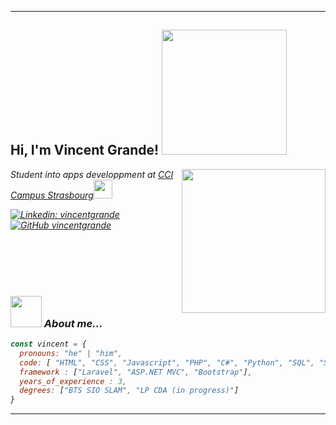 
---
<h2> Hi, I'm Vincent Grande! <img src="https://media2.giphy.com/media/Y48cIAB23dPnTAJsMY/giphy.gif?cid=ecf05e47ldoxf7di3r0pt8rpq61n9jyvhmudwvhibixorol4&rid=giphy.gif&ct=g" width="200"></h2>
<img align='right' src="https://media3.giphy.com/media/bGgsc5mWoryfgKBx1u/giphy.gif?cid=ecf05e47ldoxf7di3r0pt8rpq61n9jyvhmudwvhibixorol4&rid=giphy.gif&ct=g" width="230">

<p><em>Student into apps developpment at <a href="https://www.ccicampus.fr/">CCI Campus Strasbourg</a><img src="https://media.giphy.com/media/fYSnHlufseco8Fh93Z/giphy.gif" width="30"></br>


[![Linkedin: vincentgrande](https://img.shields.io/badge/-vincentgrande-blue?style=flat-square&logo=Linkedin&logoColor=white&link=https://www.linkedin.com/in/vincentgrande/)](https://www.linkedin.com/in/vincentgrande/)
[![GitHub vincentgrande](https://img.shields.io/github/followers/vincentgrande?label=follow&style=social)](https://github.com/vincentgrande)

</br></br></br></br>
### <img src="https://media.giphy.com/media/VgCDAzcKvsR6OM0uWg/giphy.gif" width="50"> About me...  

```javascript
const vincent = {
  pronouns: "he" | "him",
  code: [ "HTML", "CSS", "Javascript", "PHP", "C#", "Python", "SQL", "Shell", "Kotlin"],
  framework : ["Laravel", "ASP.NET MVC", "Bootstrap"],
  years_of_experience : 3,
  degrees: ["BTS SIO SLAM", "LP CDA (in progress)"]
}
```

---
